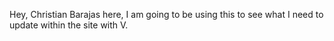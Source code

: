  Hey, Christian Barajas here, I am going to be using this to see what I need to update within the site with V. 
